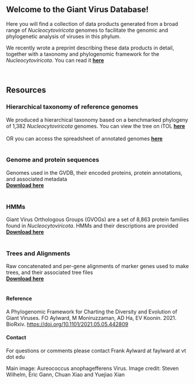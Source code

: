 ## Welcome to the Giant Virus Database!

Here you will find a collection of data products generated from a broad range of *Nucleocytoviricota* genomes to facilitate the genomic and phylogenetic analysis of viruses in this phylum.
<br/>

We recently wrote a preprint describing these data products in detail, together with a taxonomy and phylogenomic framework for the *Nucleocytoviricota*. You can read it [**here**](https://www.biorxiv.org/content/10.1101/2021.05.05.442809v1?rss=1) 

<br/>

## Resources

### Hierarchical taxonomy of reference genomes
We produced a hierarchical taxonomy based on a benchmarked phylogeny of 1,382 *Nucleocytoviricota* genomes. You can view the tree on iTOL [**here**](https://itol.embl.de/tree/1281731864487941620067021) 
<br/>
<br/>
OR you can access the spreadsheet of annotated genomes [**here**](https://github.com/faylward/GVDB/raw/gh-pages/GVDB_Genome_Descriptions.xlsx)
<br/>
<br/>

### Genome and protein sequences
Genomes used in the GVDB, their encoded proteins, protein annotations, and associated metadata <br/> [**Download here**](https://zenodo.org/record/4730842/files/GVDB_genomes.tar.gz?download=1)
<br/>
<br/>

### HMMs
Giant Virus Orthologous Groups (GVOGs) are a set of 8,863 protein families found in *Nucleocytoviricota*. HMMs and their descriptions are provided  <br/> [**Download here**](https://zenodo.org/record/4728209/files/GVOGs.tar.gz?download=1)
<br/>
<br/>

### Trees and Alignments
Raw concatenated and per-gene alignments of marker genes used to make trees, and their associated tree files <br/> [**Download here**](https://zenodo.org/record/4740941/files/phylogenies_alignments.tar.gz?download=1)
<br/>
<br/>

#### Reference
A Phylogenomic Framework for Charting the Diversity and Evolution of Giant Viruses. FO Aylward, M Moniruzzaman, AD Ha, EV Koonin. 2021. BioRxiv. https://doi.org/10.1101/2021.05.05.442809

#### Contact
For questions or comments please contact Frank Aylward at faylward at vt dot edu

Main image: Aureococcus anophagefferens Virus. Image credit: Steven Wilhelm, Eric Gann, Chuan Xiao and Yuejiao Xian
